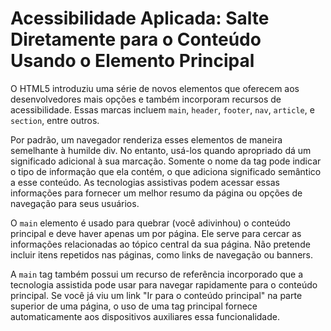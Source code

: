 # Acessibilidade Aplicada: Salte Diretamente para o Conteúdo Usando o Elemento Principal

O HTML5 introduziu uma série de novos elementos que oferecem aos desenvolvedores mais opções e também incorporam recursos de acessibilidade. Essas marcas incluem `main`, `header`, `footer`, `nav`, `article`, e `section`, entre outros.

Por padrão, um navegador renderiza esses elementos de maneira semelhante à humilde div. No entanto, usá-los quando apropriado dá um significado adicional à sua marcação. Somente o nome da tag pode indicar o tipo de informação que ela contém, o que adiciona significado semântico a esse conteúdo. As tecnologias assistivas podem acessar essas informações para fornecer um melhor resumo da página ou opções de navegação para seus usuários.

O `main` elemento é usado para quebrar (você adivinhou) o conteúdo principal e deve haver apenas um por página. Ele serve para cercar as informações relacionadas ao tópico central da sua página. Não pretende incluir itens repetidos nas páginas, como links de navegação ou banners.

A `main` tag também possui um recurso de referência incorporado que a tecnologia assistida pode usar para navegar rapidamente para o conteúdo principal. Se você já viu um link "Ir para o conteúdo principal" na parte superior de uma página, o uso de uma tag principal fornece automaticamente aos dispositivos auxiliares essa funcionalidade.
